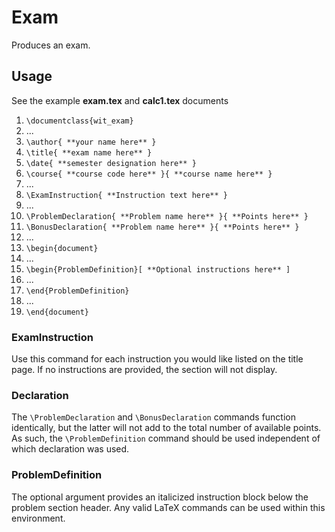 Exam
====
Produces an exam.

## Usage
See the example **exam.tex** and **calc1.tex** documents

1. `\documentclass{wit_exam}`
2. ...
3. `\author{ **your name here** }`
4. `\title{ **exam name here** }`
5. `\date{ **semester designation here** }`
6. `\course{ **course code here** }{ **course name here** }`
7. ...
8. `\ExamInstruction{ **Instruction text here** }`
9. ...
10. `\ProblemDeclaration{ **Problem name here** }{ **Points here** }`
11. `\BonusDeclaration{ **Problem name here** }{ **Points here** }`
12. ...
13. `\begin{document}`
14. ...
15. `\begin{ProblemDefinition}[ **Optional instructions here** ]`
16. ...
17. `\end{ProblemDefinition}`
18. ...
19. `\end{document}`

### ExamInstruction
Use this command for each instruction you would like listed on the title page. If no instructions are provided, the section will not display.

### Declaration
The `\ProblemDeclaration` and `\BonusDeclaration` commands function identically, but the latter will not add to the total number of available points. As such, the `\ProblemDefinition` command should be used independent of which declaration was used.

### ProblemDefinition
The optional argument provides an italicized instruction block below the problem section header. Any valid LaTeX commands can be used within this environment.
